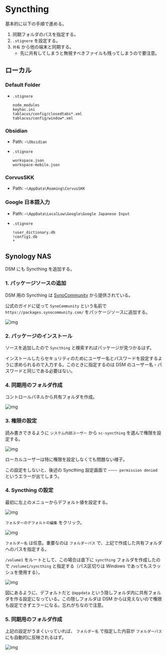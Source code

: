 # Syncthing

基本的に以下の手順で進める。

1. 同期フォルダのパスを指定する。
1. `.stignore` を設定する。
1. `共有` から他の端末と同期する。
    - 先に共有してしまうと無視すべきファイルも残ってしまうので要注意。


## ローカル

### Default Folder

+ `.stignore`

    ```
    node_modules
    keyhac.ini
    tablacus/config/closedtabs*.xml
    tablacus/config/window*.xml
    ```


### Obsidian

+ Path: `~\Obsidian`
+ `.stignore`

    ```
    workspace.json
    workspace-mobile.json
    ```

### CorvusSKK

+ Path: `~\AppData\Roaming\CorvusSKK`


### Google 日本語入力

+ Path: `~\AppData\LocalLow\Google\Google Japanese Input`
+ `.stignore`

    ```
    !user_dictionary.db
    !config1.db
    *
    ```


## Synology NAS

DSM にも Syncthing を追加する。

### 1. パッケージソースの追加

DSM 用の Syncthing は [SynoCommunity](https://synocommunity.com/) から提供されている。

公式のガイドに従って `SynoCommunity` という名前で `https://packages.synocommunity.com/` をパッケージソースに追加する。

![img](./img/dsm-package-center.png)

### 2. パッケージのインストール

ソースを追加したので `Syncthing` と検索すればパッケージが見つかるはず。

インストールしたらセキュリティのためにユーザー名とパスワードを設定するように求められるので入力する。このときに指定するのは DSM のユーザー名・パスワードと同じである必要はない。

### 4. 同期用のフォルダ作成

コントロールパネルから共有フォルダを作成。

![img](./img/dsm-sync-folder-add.png)

### 3. 権限の設定

読み書きできるように `システム内部ユーザー` から `sc-syncthing` を選んで権限を設定する。

![img](./img/dsm-sync-folder-permission.png)

ローカルユーザーは特に権限を設定しなくても問題ない様子。

この設定をしないと、後述の Syncthing 設定画面で `~~~~ permission denied` というエラーが出てしまう。


### 4. Syncthing の設定

最初に左上のメニューからデフォルト値を設定する。

![img](./img/dsm-st-global-setting.png)

`フォルダーのデフォルトの編集` をクリック。

![img](./img/dsm-st-global-default.png)

`フォルダー名` は任意。重要なのは `フォルダーパス` で、上記で作成した共有フォルダへのパスを指定する。

`/volume1` をルートとして、この場合は直下に `syncthing` フォルダを作成したので `/volume1/syncthing` と指定する（パス区切りは Windows であってもスラッシュを使用する）。

![img](./img/dsm-st-default-folder.png)

図にあるように、デフォルトだと `@appdata` という隠しフォルダ内に共有フォルダを作る設定になっている。この隠しフォルダは DSM からは見えないので権限も設定できずエラーになる。忘れがちなので注意。


### 5. 同期用のフォルダ作成

上記の設定がうまくいっていれば、 `フォルダー名` で指定した内容が `フォルダーパス` にも自動的に反映されるはず。

![img](./img/dsm-st-sync-setting.png)
